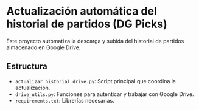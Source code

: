 # Actualización automática del historial de partidos (DG Picks)

Este proyecto automatiza la descarga y subida del historial de partidos almacenado en Google Drive.

## Estructura
- `actualizar_historial_drive.py`: Script principal que coordina la actualización.
- `drive_utils.py`: Funciones para autenticar y trabajar con Google Drive.
- `requirements.txt`: Librerías necesarias.
